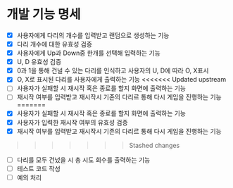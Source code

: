 # 개발 기능 명세
- [x] 사용자에게 다리의 개수를 입력받고 랜덤으로 생성하는 기능
- [x] 다리 개수에 대한 유효성 검증
- [x] 사용자에게 Up과 Down중 한개를 선택해 입력하는 기능
- [x] U, D 유효성 검증
- [x] 0과 1을 통해 건널 수 있는 다리를 인식하고 사용자의 U, D에 따라 O, X표시
- [x] O, X로 표시된 다리를 사용자에게 출력하는 기능
<<<<<<< Updated upstream
- [ ] 사용자가 실패할 시 재시작 혹은 종료를 할지 화면에 출력하는 기능
- [ ] 재시작 여부를 입력받고 재시작시 기존의 다리르 통해 다시 게임을 진행하는 기능
=======
- [x] 사용자가 실패할 시 재시작 혹은 종료를 할지 화면에 출력하는 기능
- [x] 사용자가 입력한 재시작 여부의 유효성 검증
- [x] 재시작 여부를 입력받고 재시작시 기존의 다리르 통해 다시 게임을 진행하는 기능
>>>>>>> Stashed changes
- [ ] 다리를 모두 건넜을 시 총 시도 회수를 출력하는 기능
- [ ] 테스트 코드 작성
- [ ] 예외 처리